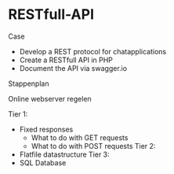 # RESTfull-API


Case
- Develop a REST protocol for chatapplications
- Create a RESTfull API in PHP
- Document the API via swagger.io

Stappenplan

Online webserver regelen

Tier 1:
- Fixed responses
    - What to do with GET requests
    - What to do with POST requests
Tier 2:
- Flatfile datastructure
Tier 3:
- SQL Database
